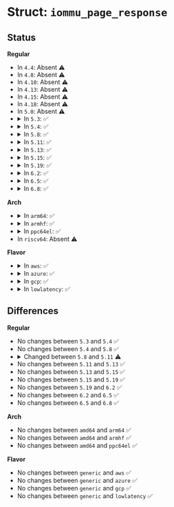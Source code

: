 # Struct: <code>iommu_page_response</code>

## Status
<b>Regular</b>
<ul>
<li>
In <code>4.4</code>: Absent ⚠️
</li>
<li>
In <code>4.8</code>: Absent ⚠️
</li>
<li>
In <code>4.10</code>: Absent ⚠️
</li>
<li>
In <code>4.13</code>: Absent ⚠️
</li>
<li>
In <code>4.15</code>: Absent ⚠️
</li>
<li>
In <code>4.18</code>: Absent ⚠️
</li>
<li>
In <code>5.0</code>: Absent ⚠️
</li>
<li>
<details>
<summary>In <code>5.3</code>: ✅</summary>

```c
struct iommu_page_response {
    __u32 version;
    __u32 flags;
    __u32 pasid;
    __u32 grpid;
    __u32 code;
};
```
</details>
</li>
<li>
<details>
<summary>In <code>5.4</code>: ✅</summary>

```c
struct iommu_page_response {
    __u32 version;
    __u32 flags;
    __u32 pasid;
    __u32 grpid;
    __u32 code;
};
```
</details>
</li>
<li>
<details>
<summary>In <code>5.8</code>: ✅</summary>

```c
struct iommu_page_response {
    __u32 version;
    __u32 flags;
    __u32 pasid;
    __u32 grpid;
    __u32 code;
};
```
</details>
</li>
<li>
<details>
<summary>In <code>5.11</code>: ✅</summary>

```c
struct iommu_page_response {
    __u32 argsz;
    __u32 version;
    __u32 flags;
    __u32 pasid;
    __u32 grpid;
    __u32 code;
};
```
</details>
</li>
<li>
<details>
<summary>In <code>5.13</code>: ✅</summary>

```c
struct iommu_page_response {
    __u32 argsz;
    __u32 version;
    __u32 flags;
    __u32 pasid;
    __u32 grpid;
    __u32 code;
};
```
</details>
</li>
<li>
<details>
<summary>In <code>5.15</code>: ✅</summary>

```c
struct iommu_page_response {
    __u32 argsz;
    __u32 version;
    __u32 flags;
    __u32 pasid;
    __u32 grpid;
    __u32 code;
};
```
</details>
</li>
<li>
<details>
<summary>In <code>5.19</code>: ✅</summary>

```c
struct iommu_page_response {
    __u32 argsz;
    __u32 version;
    __u32 flags;
    __u32 pasid;
    __u32 grpid;
    __u32 code;
};
```
</details>
</li>
<li>
<details>
<summary>In <code>6.2</code>: ✅</summary>

```c
struct iommu_page_response {
    __u32 argsz;
    __u32 version;
    __u32 flags;
    __u32 pasid;
    __u32 grpid;
    __u32 code;
};
```
</details>
</li>
<li>
<details>
<summary>In <code>6.5</code>: ✅</summary>

```c
struct iommu_page_response {
    __u32 argsz;
    __u32 version;
    __u32 flags;
    __u32 pasid;
    __u32 grpid;
    __u32 code;
};
```
</details>
</li>
<li>
<details>
<summary>In <code>6.8</code>: ✅</summary>

```c
struct iommu_page_response {
    __u32 argsz;
    __u32 version;
    __u32 flags;
    __u32 pasid;
    __u32 grpid;
    __u32 code;
};
```
</details>
</li>
</ul>
<b>Arch</b>
<ul>
<li>
<details>
<summary>In <code>arm64</code>: ✅</summary>

```c
struct iommu_page_response {
    __u32 version;
    __u32 flags;
    __u32 pasid;
    __u32 grpid;
    __u32 code;
};
```
</details>
</li>
<li>
<details>
<summary>In <code>armhf</code>: ✅</summary>

```c
struct iommu_page_response {
    __u32 version;
    __u32 flags;
    __u32 pasid;
    __u32 grpid;
    __u32 code;
};
```
</details>
</li>
<li>
<details>
<summary>In <code>ppc64el</code>: ✅</summary>

```c
struct iommu_page_response {
    __u32 version;
    __u32 flags;
    __u32 pasid;
    __u32 grpid;
    __u32 code;
};
```
</details>
</li>
<li>
In <code>riscv64</code>: Absent ⚠️
</li>
</ul>
<b>Flavor</b>
<ul>
<li>
<details>
<summary>In <code>aws</code>: ✅</summary>

```c
struct iommu_page_response {
    __u32 version;
    __u32 flags;
    __u32 pasid;
    __u32 grpid;
    __u32 code;
};
```
</details>
</li>
<li>
<details>
<summary>In <code>azure</code>: ✅</summary>

```c
struct iommu_page_response {
    __u32 version;
    __u32 flags;
    __u32 pasid;
    __u32 grpid;
    __u32 code;
};
```
</details>
</li>
<li>
<details>
<summary>In <code>gcp</code>: ✅</summary>

```c
struct iommu_page_response {
    __u32 version;
    __u32 flags;
    __u32 pasid;
    __u32 grpid;
    __u32 code;
};
```
</details>
</li>
<li>
<details>
<summary>In <code>lowlatency</code>: ✅</summary>

```c
struct iommu_page_response {
    __u32 version;
    __u32 flags;
    __u32 pasid;
    __u32 grpid;
    __u32 code;
};
```
</details>
</li>
</ul>

## Differences
<b>Regular</b>
<ul>
<li>
No changes between <code>5.3</code> and <code>5.4</code> ✅
</li>
<li>
No changes between <code>5.4</code> and <code>5.8</code> ✅
</li>
<li>
<details>
<summary>Changed between <code>5.8</code> and <code>5.11</code> ⚠️</summary>
<ul>
<li>
<b>Field added. </b>
<code>__u32 argsz</code>
</li>
</ul>
</details>
</li>
<li>
No changes between <code>5.11</code> and <code>5.13</code> ✅
</li>
<li>
No changes between <code>5.13</code> and <code>5.15</code> ✅
</li>
<li>
No changes between <code>5.15</code> and <code>5.19</code> ✅
</li>
<li>
No changes between <code>5.19</code> and <code>6.2</code> ✅
</li>
<li>
No changes between <code>6.2</code> and <code>6.5</code> ✅
</li>
<li>
No changes between <code>6.5</code> and <code>6.8</code> ✅
</li>
</ul>
<b>Arch</b>
<ul>
<li>
No changes between <code>amd64</code> and <code>arm64</code> ✅
</li>
<li>
No changes between <code>amd64</code> and <code>armhf</code> ✅
</li>
<li>
No changes between <code>amd64</code> and <code>ppc64el</code> ✅
</li>
</ul>
<b>Flavor</b>
<ul>
<li>
No changes between <code>generic</code> and <code>aws</code> ✅
</li>
<li>
No changes between <code>generic</code> and <code>azure</code> ✅
</li>
<li>
No changes between <code>generic</code> and <code>gcp</code> ✅
</li>
<li>
No changes between <code>generic</code> and <code>lowlatency</code> ✅
</li>
</ul>
